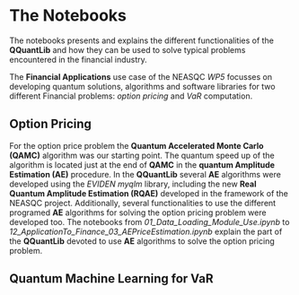 # The Notebooks

The notebooks presents and explains the different functionalities of the **QQuantLib** and how they can be used to solve typical problems encountered in the financial industry. 

The **Financial Applications** use case of the NEASQC *WP5* focusses on developing quantum solutions, algorithms and software libraries for two different Financial problems: *option pricing* and *VaR* computation.

## Option Pricing

For the option price problem the **Quantum Accelerated Monte Carlo (QAMC)** algorithm was our starting point. The quantum speed up of the algorithm is located just at the end of **QAMC** in the **quantum Amplitude Estimation (AE)** procedure. In the **QQuantLib** several **AE** algorithms were developed using the *EVIDEN myqlm* library, including the new **Real Quantum Amplitude Estimation (RQAE)** developed in the framework of the NEASQC project. Additionally, several functionalities to use the different programed **AE** algorithms for solving the option pricing problem were developed too.  The notebooks from *01_Data_Loading_Module_Use.ipynb* to *12_ApplicationTo_Finance_03_AEPriceEstimation.ipynb* explain the part of the **QQuantLib** devoted to use **AE** algorithms to solve the option pricing problem.

## Quantum Machine Learning for VaR 
